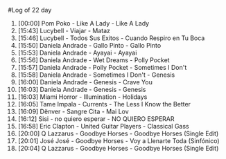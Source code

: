 #Log of 22 day

1. [00:00] Pom Poko - Like A Lady - Like A Lady
1. [15:43] Lucybell - Viajar - Mataz
1. [15:46] Lucybell - Todos Sus Exitos - Cuando Respiro en Tu Boca
1. [15:50] Daniela Andrade - Gallo Pinto - Gallo Pinto
1. [15:53] Daniela Andrade - Ayayai - Ayayai
1. [15:56] Daniela Andrade - Wet Dreams - Polly Pocket
1. [15:57] Daniela Andrade - Polly Pocket - Sometimes I Don't
1. [15:58] Daniela Andrade - Sometimes I Don't - Genesis
1. [16:00] Daniela Andrade - Genesis - Crave You
1. [16:03] Daniela Andrade - Genesis - Genesis
1. [16:03] Miami Horror - Illumination - Holidays
1. [16:05] Tame Impala - Currents - The Less I Know the Better
1. [16:09] Dënver - Sangre Cita - Mai Lov
1. [16:12] Sisi - no quiero esperar - NO QUIERO ESPERAR
1. [16:58] Eric Clapton - United Guitar Players - Classical Gass
1. [20:00] Q Lazzarus - Goodbye Horses - Goodbye Horses (Single Edit)
1. [20:01] José José - Goodbye Horses - Voy a Llenarte Toda (Sinfónico)
1. [20:04] Q Lazzarus - Goodbye Horses - Goodbye Horses (Single Edit)
